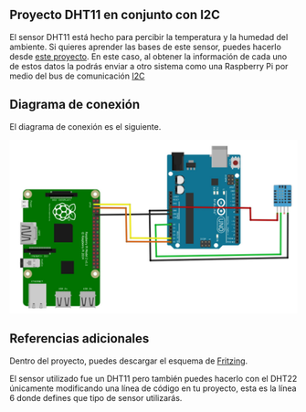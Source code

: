 ## Proyecto DHT11 en conjunto con I2C

El sensor DHT11 está hecho para percibir la temperatura y la humedad del ambiente. Si quieres aprender las bases de este sensor, puedes hacerlo desde [este proyecto]("https://github.com/aminespinoza/ProyectosArduino/tree/master/DHT11"). En este caso, al obtener la información de cada uno de estos datos la podrás enviar a otro sistema como una Raspberry Pi por medio del bus de comunicación [I2C]("https://es.wikipedia.org/wiki/I%C2%B2C")

## Diagrama de conexión

El diagrama de conexión es el siguiente.

<img src="Adicionales/DHT11_Wire.JPG"/>

## Referencias adicionales

Dentro del proyecto, puedes descargar el esquema de [Fritzing]("http://fritzing.org/home/").

El sensor utilizado fue un DHT11 pero también puedes hacerlo con el DHT22 únicamente modificando una línea de código en tu proyecto, esta es la línea 6 donde defines que tipo de sensor utilizarás.